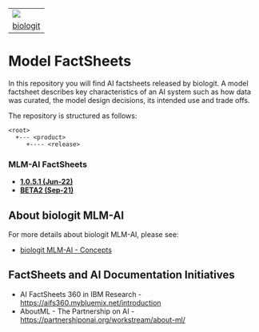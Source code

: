 <table align="center">
  <tr><td>
    <img src="https://static.wixstatic.com/media/5822b5_0bd17f6c7c01469b942cd357fc349808~mv2.png/v1/fill/w_195,h_90,al_c,q_85,usm_0.66_1.00_0.01/logo-white_PNG.webp">
  </td></tr>
  <tr><td>
    <a href=https://www.biologit.com>biologit</a>
  </td></tr>
</table>


# Model FactSheets

In this repository you will find AI factsheets released by biologit. A model factsheet describes key characteristics of an AI system such as how data was curated, the model design decisions, its intended use and trade offs.

The repository is structured as follows:

``` 
<root>
  +--- <product>
     +---- <release>
```

### MLM-AI FactSheets
* [**1.0.5.1 (Jun-22)**](https://github.com/biologit-engineering/factsheets/tree/main/mlm-ai/PROD5)
* [**BETA2 (Sep-21)**](https://github.com/biologit-engineering/factsheets/tree/main/mlm-ai/BETA2)

## About biologit MLM-AI

For more details about biologit MLM-AI, please see:
* [biologit MLM-AI - Concepts](https://docs.biologit.com/more-help/mlm-ai-concepts)

## FactSheets and AI Documentation Initiatives

* AI FactSheets 360 in IBM Research - https://aifs360.mybluemix.net/introduction
* AboutML - The Partnership on AI - https://partnershiponai.org/workstream/about-ml/
